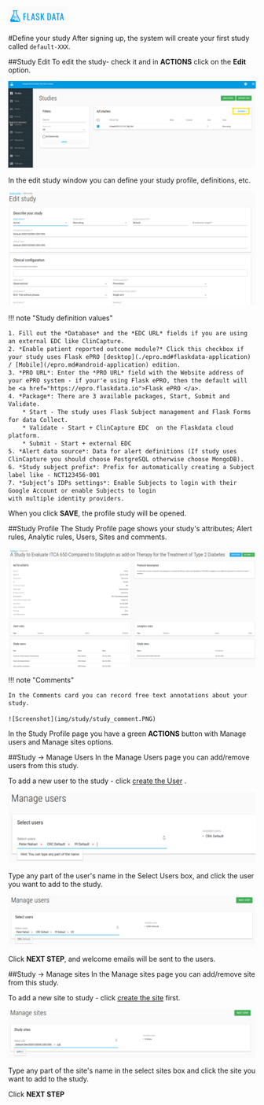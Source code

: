 <a href="https://www.flaskdata.io">![Screenshot](img/flaskdata_logo.PNG)</a>

#Define your study
After signing up, the system will create your first study called `default-XXX`.

##Study Edit
To edit the study- check it and in **ACTIONS** click on the **Edit** option.

![Screenshot](img/study/studies_index_actions.PNG)

 In the edit study window you can define your study profile, definitions, etc.

 ![Screenshot](img/study/edit_study.PNG)

!!! note "Study definition values"

    1. Fill out the *Database* and the *EDC URL* fields if you are using an external EDC like ClinCapture.
    2. *Enable patient reported outcome module?* Click this checkbox if your study uses Flask ePRO [desktop](./epro.md#flaskdata-application) / [Mobile](/epro.md#android-application) edition.
    3. *PRO URL*: Enter the *PRO URL* field with the Website address of your ePRO system - if your'e using Flask ePRO, then the default will be <a href="https://epro.flaskdata.io">Flask ePRO </a>.
    4. *Package*: There are 3 available packages, Start, Submit and Validate.
        * Start - The study uses Flask Subject management and Flask Forms for data Collect.
        * Validate - Start + ClinCapture EDC  on the Flaskdata cloud platform.
        * Submit - Start + external EDC
    5. *Alert data source*: Data for alert definitions (If study uses ClinCapture you should choose PostgreSQL otherwise choose MongoDB).
    6. *Study subject prefix*: Prefix for automatically creating a Subject label like - NCT123456-001
    7. *Subject’s IDPs settings*: Enable Subjects to login with their Google Account or enable Subjects to login
    with multiple identity providers.

When you click **SAVE**, the profile study will be opened.

##Study Profile
The Study Profile page shows your study's attributes; Alert rules, Analytic rules, Users, Sites and comments.

  ![Screenshot](img/study/study_profile.PNG)

!!! note "Comments"

    In the Comments card you can record free text annotations about your study.

    ![Screenshot](img/study/study_comment.PNG)

In the Study Profile page you have a green **ACTIONS**  button with Manage users and Manage sites options.

##Study -> Manage Users
In the Manage Users page you can add/remove users from this study.

To add a new user to the study - click [create the User](./manage_users.md#add-user) .

![Screenshot](img/study/study_manage_users.PNG)

Type any part of the user's name in the Select Users box, and click the user you want to add to the study.

![Screenshot](img/study/study_mange_users_type.PNG)

Click **NEXT STEP**, and welcome emails will be sent to the users.

##Study -> Manage sites
In the Manage sites page you can add/remove site from this study.

To add a new site to study - click [create the site](./manage_sites.md#add-a-new-site) first.

![Screenshot](img/study/study_manage_sites.PNG)

Type any part of the site's name in the select sites box and click the site you want to add to the study.

Click **NEXT STEP**

